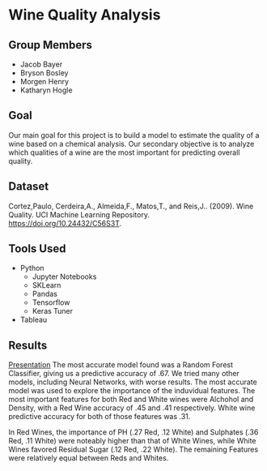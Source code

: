 # Wine Quality Analysis

## Group Members
- Jacob Bayer
- Bryson Bosley
- Morgen Henry
- Katharyn Hogle

## Goal
Our main goal for this project is to build a model to estimate the quality of a wine based on a chemical analysis. Our secondary objective is to analyze which qualities of a wine are the most important for predicting overall quality.

## Dataset
Cortez,Paulo, Cerdeira,A., Almeida,F., Matos,T., and Reis,J.. (2009). Wine Quality. UCI Machine Learning Repository. https://doi.org/10.24432/C56S3T.

## Tools Used
- Python
  - Jupyter Notebooks
  - SKLearn
  - Pandas
  - Tensorflow
  - Keras Tuner
- Tableau

## Results
[Presentation](https://docs.google.com/presentation/d/18nqmfrgjqGF4xc0TjTEjMs5P8dH_pp-TG4lBHklzeTc/edit?usp=sharing)
The most accurate model found was a Random Forest Classifier, giving us a predictive accuracy of .67. We tried many other models, including Neural Networks, with worse results. The most accurate model was used to explore the importance of the induvidual features. The most important features for both Red and White wines were Alchohol and Density, with a Red Wine accuracy of .45 and .41 respectively. White wine predictive accuracy for both of those features was .31. 

In Red Wines, the importance of PH (.27 Red, .12 White) and Sulphates (.36 Red, .11 White) were noteably higher than that of White Wines, while White Wines favored Residual Sugar (.12 Red, .22 White). The remaining Features were relatively equal between Reds and Whites.
